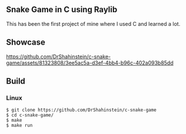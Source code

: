 ## Snake Game in C using Raylib

This has been the first project of mine where I used C and learned a lot.

## Showcase

https://github.com/DrShahinstein/c-snake-game/assets/81323808/3ee5ac5a-d3ef-4bb4-b96c-402a093b85dd

## Build

### Linux

```
$ git clone https://github.com/DrShahinstein/c-snake-game
$ cd c-snake-game/
$ make
$ make run
```

